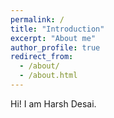 ```yaml
---
permalink: /
title: "Introduction"
excerpt: "About me"
author_profile: true
redirect_from: 
  - /about/
  - /about.html
---
```



Hi! I am Harsh Desai.
